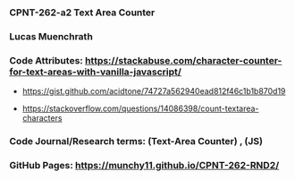 ### CPNT-262-a2 Text Area Counter

### Lucas Muenchrath

### Code Attributes: https://stackabuse.com/character-counter-for-text-areas-with-vanilla-javascript/

- https://gist.github.com/acidtone/74727a562940ead812f46c1b1b870d19

- https://stackoverflow.com/questions/14086398/count-textarea-characters

### Code Journal/Research terms: (Text-Area Counter) , (JS)

### GitHub Pages: https://munchy11.github.io/CPNT-262-RND2/
